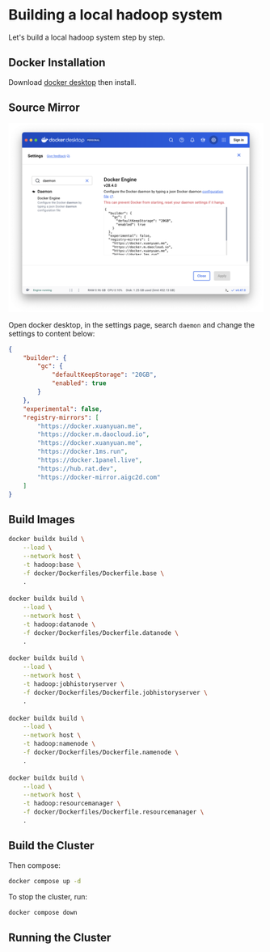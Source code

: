 # Building a local hadoop system

Let's build a local hadoop system step by step.

## Docker Installation

Download [docker desktop](https://www.docker.com/) then install.

## Source Mirror

![daemon-setting](./images/daemon.png)

Open docker desktop, in the settings page, search `daemon` and change the settings to content below:

```json
{
    "builder": {
        "gc": {
            "defaultKeepStorage": "20GB",
            "enabled": true
        }
    },
    "experimental": false,
    "registry-mirrors": [
        "https://docker.xuanyuan.me",
        "https://docker.m.daocloud.io",
        "https://docker.xuanyuan.me",
        "https://docker.1ms.run",
        "https://docker.1panel.live",
        "https://hub.rat.dev",
        "https://docker-mirror.aigc2d.com"
    ]
}
```

## Build Images

```bash
docker buildx build \
    --load \
    --network host \
    -t hadoop:base \
    -f docker/Dockerfiles/Dockerfile.base \
    .

docker buildx build \
    --load \
    --network host \
    -t hadoop:datanode \
    -f docker/Dockerfiles/Dockerfile.datanode \
    .

docker buildx build \
    --load \
    --network host \
    -t hadoop:jobhistoryserver \
    -f docker/Dockerfiles/Dockerfile.jobhistoryserver \
    .

docker buildx build \
    --load \
    --network host \
    -t hadoop:namenode \
    -f docker/Dockerfiles/Dockerfile.namenode \
    .

docker buildx build \
    --load \
    --network host \
    -t hadoop:resourcemanager \
    -f docker/Dockerfiles/Dockerfile.resourcemanager \
    .
```

## Build the Cluster

Then compose:

```bash
docker compose up -d
```

To stop the cluster, run:

```bash
docker compose down
```

## Running the Cluster
